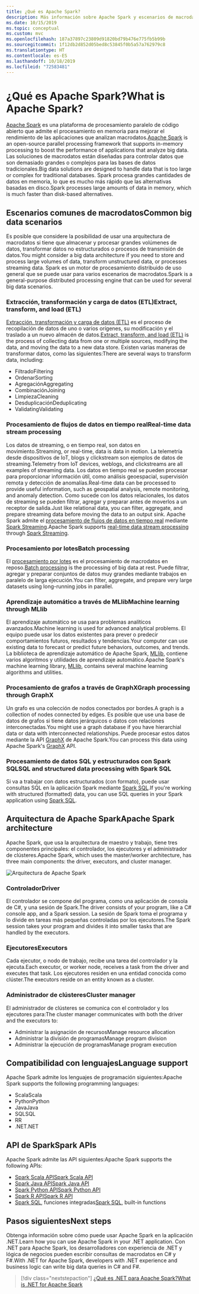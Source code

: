 ```yaml
---
title: ¿Qué es Apache Spark?
description: Más información sobre Apache Spark y escenarios de macrodatos.
ms.date: 10/15/2019
ms.topic: conceptual
ms.custom: mvc
ms.openlocfilehash: 187a37897c23809d91820bd79b476e775fb5b99b
ms.sourcegitcommit: 1f12db2d852d05bed8c53845f0b5a57a762979c8
ms.translationtype: HT
ms.contentlocale: es-ES
ms.lasthandoff: 10/18/2019
ms.locfileid: "72583481"
---
```

# <a name="what-is-apache-spark"></a><span data-ttu-id="b4f22-103">¿Qué es Apache Spark?</span><span class="sxs-lookup"><span data-stu-id="b4f22-103">What is Apache Spark?</span></span>

<span data-ttu-id="b4f22-104">[Apache Spark](https://spark.apache.org/) es una plataforma de procesamiento paralelo de código abierto que admite el procesamiento en memoria para mejorar el rendimiento de las aplicaciones que analizan macrodatos.</span><span class="sxs-lookup"><span data-stu-id="b4f22-104">[Apache Spark](https://spark.apache.org/) is an open-source parallel processing framework that supports in-memory processing to boost the performance of applications that analyze big data.</span></span> <span data-ttu-id="b4f22-105">Las soluciones de macrodatos están diseñadas para controlar datos que son demasiado grandes o complejos para las bases de datos tradicionales.</span><span class="sxs-lookup"><span data-stu-id="b4f22-105">Big data solutions are designed to handle data that is too large or complex for traditional databases.</span></span> <span data-ttu-id="b4f22-106">Spark procesa grandes cantidades de datos en memoria, lo que es mucho más rápido que las alternativas basadas en disco.</span><span class="sxs-lookup"><span data-stu-id="b4f22-106">Spark processes large amounts of data in memory, which is much faster than disk-based alternatives.</span></span> 

## <a name="common-big-data-scenarios"></a><span data-ttu-id="b4f22-107">Escenarios comunes de macrodatos</span><span class="sxs-lookup"><span data-stu-id="b4f22-107">Common big data scenarios</span></span>

<span data-ttu-id="b4f22-108">Es posible que considere la posibilidad de usar una arquitectura de macrodatos si tiene que almacenar y procesar grandes volúmenes de datos, transformar datos no estructurados o procesos de transmisión de datos.</span><span class="sxs-lookup"><span data-stu-id="b4f22-108">You might consider a big data architecture if you need to store and process large volumes of data, transform unstructured data, or processes streaming data.</span></span> <span data-ttu-id="b4f22-109">Spark es un motor de procesamiento distribuido de uso general que se puede usar para varios escenarios de macrodatos.</span><span class="sxs-lookup"><span data-stu-id="b4f22-109">Spark is a general-purpose distributed processing engine that can be used for several big data scenarios.</span></span> 

### <a name="extract-transform-and-load-etl"></a><span data-ttu-id="b4f22-110">Extracción, transformación y carga de datos (ETL)</span><span class="sxs-lookup"><span data-stu-id="b4f22-110">Extract, transform, and load (ETL)</span></span>

<span data-ttu-id="b4f22-111">[Extracción, transformación y carga de datos (ETL)](/azure/architecture/data-guide/relational-data/etl) es el proceso de recopilación de datos de uno o varios orígenes, su modificación y el traslado a un nuevo almacén de datos.</span><span class="sxs-lookup"><span data-stu-id="b4f22-111">[Extract, transform, and load (ETL)](/azure/architecture/data-guide/relational-data/etl) is the process of collecting data from one or multiple sources, modifying the data, and moving the data to a new data store.</span></span> <span data-ttu-id="b4f22-112">Existen varias maneras de transformar datos, como las siguientes:</span><span class="sxs-lookup"><span data-stu-id="b4f22-112">There are several ways to transform data, including:</span></span>

* <span data-ttu-id="b4f22-113">Filtrado</span><span class="sxs-lookup"><span data-stu-id="b4f22-113">Filtering</span></span>
* <span data-ttu-id="b4f22-114">Ordenar</span><span class="sxs-lookup"><span data-stu-id="b4f22-114">Sorting</span></span>
* <span data-ttu-id="b4f22-115">Agregación</span><span class="sxs-lookup"><span data-stu-id="b4f22-115">Aggregating</span></span>
* <span data-ttu-id="b4f22-116">Combinación</span><span class="sxs-lookup"><span data-stu-id="b4f22-116">Joining</span></span>
* <span data-ttu-id="b4f22-117">Limpieza</span><span class="sxs-lookup"><span data-stu-id="b4f22-117">Cleaning</span></span>
* <span data-ttu-id="b4f22-118">Desduplicación</span><span class="sxs-lookup"><span data-stu-id="b4f22-118">Deduplicating</span></span>
* <span data-ttu-id="b4f22-119">Validating</span><span class="sxs-lookup"><span data-stu-id="b4f22-119">Validating</span></span>

### <a name="real-time-data-stream-processing"></a><span data-ttu-id="b4f22-120">Procesamiento de flujos de datos en tiempo real</span><span class="sxs-lookup"><span data-stu-id="b4f22-120">Real-time data stream processing</span></span>

<span data-ttu-id="b4f22-121">Los datos de streaming, o en tiempo real, son datos en movimiento.</span><span class="sxs-lookup"><span data-stu-id="b4f22-121">Streaming, or real-time, data is data in motion.</span></span> <span data-ttu-id="b4f22-122">La telemetría desde dispositivos de IoT, blogs y clickstream son ejemplos de datos de streaming.</span><span class="sxs-lookup"><span data-stu-id="b4f22-122">Telemetry from IoT devices, weblogs, and clickstreams are all examples of streaming data.</span></span> <span data-ttu-id="b4f22-123">Los datos en tiempo real se pueden procesar para proporcionar información útil, como análisis geoespacial, supervisión remota y detección de anomalías.</span><span class="sxs-lookup"><span data-stu-id="b4f22-123">Real-time data can be processed to provide useful information, such as geospatial analysis, remote monitoring, and anomaly detection.</span></span> <span data-ttu-id="b4f22-124">Como sucede con los datos relacionales, los datos de streaming se pueden filtrar, agregar y preparar antes de moverlos a un receptor de salida.</span><span class="sxs-lookup"><span data-stu-id="b4f22-124">Just like relational data, you can filter, aggregate, and prepare streaming data before moving the data to an output sink.</span></span> <span data-ttu-id="b4f22-125">Apache Spark admite el [procesamiento de flujos de datos en tiempo real](/azure/architecture/data-guide/big-data/real-time-processing) mediante [Spark Streaming](https://spark.apache.org/streaming/).</span><span class="sxs-lookup"><span data-stu-id="b4f22-125">Apache Spark supports [real-time data stream processing](/azure/architecture/data-guide/big-data/real-time-processing) through [Spark Streaming](https://spark.apache.org/streaming/).</span></span> 

### <a name="batch-processing"></a><span data-ttu-id="b4f22-126">Procesamiento por lotes</span><span class="sxs-lookup"><span data-stu-id="b4f22-126">Batch processing</span></span>

<span data-ttu-id="b4f22-127">El [procesamiento por lotes](/azure/architecture/data-guide/big-data/batch-processing) es el procesamiento de macrodatos en reposo.</span><span class="sxs-lookup"><span data-stu-id="b4f22-127">[Batch processing](/azure/architecture/data-guide/big-data/batch-processing) is the processing of big data at rest.</span></span> <span data-ttu-id="b4f22-128">Puede filtrar, agregar y preparar conjuntos de datos muy grandes mediante trabajos en paralelo de larga ejecución.</span><span class="sxs-lookup"><span data-stu-id="b4f22-128">You can filter, aggregate, and prepare very large datasets using long-running jobs in parallel.</span></span>

### <a name="machine-learning-through-mllib"></a><span data-ttu-id="b4f22-129">Aprendizaje automático a través de MLlib</span><span class="sxs-lookup"><span data-stu-id="b4f22-129">Machine learning through MLlib</span></span>

<span data-ttu-id="b4f22-130">El aprendizaje automático se usa para problemas analíticos avanzados.</span><span class="sxs-lookup"><span data-stu-id="b4f22-130">Machine learning is used for advanced analytical problems.</span></span> <span data-ttu-id="b4f22-131">El equipo puede usar los datos existentes para prever o predecir comportamientos futuros, resultados y tendencias.</span><span class="sxs-lookup"><span data-stu-id="b4f22-131">Your computer can use existing data to forecast or predict future behaviors, outcomes, and trends.</span></span> <span data-ttu-id="b4f22-132">La biblioteca de aprendizaje automático de Apache Spark, [MLlib](https://spark.apache.org/mllib/), contiene varios algoritmos y utilidades de aprendizaje automático.</span><span class="sxs-lookup"><span data-stu-id="b4f22-132">Apache Spark's machine learning library, [MLlib](https://spark.apache.org/mllib/), contains several machine learning algorithms and utilities.</span></span>

### <a name="graph-processing-through-graphx"></a><span data-ttu-id="b4f22-133">Procesamiento de grafos a través de GraphX</span><span class="sxs-lookup"><span data-stu-id="b4f22-133">Graph processing through GraphX</span></span>

<span data-ttu-id="b4f22-134">Un grafo es una colección de nodos conectados por bordes.</span><span class="sxs-lookup"><span data-stu-id="b4f22-134">A graph is a collection of nodes connected by edges.</span></span> <span data-ttu-id="b4f22-135">Es posible que use una base de datos de grafos si tiene datos jerárquicos o datos con relaciones interconectadas.</span><span class="sxs-lookup"><span data-stu-id="b4f22-135">You might use a graph database if you have hierarchial data or data with interconnected relationships.</span></span> <span data-ttu-id="b4f22-136">Puede procesar estos datos mediante la API [GraphX](https://spark.apache.org/graphx/) de Apache Spark.</span><span class="sxs-lookup"><span data-stu-id="b4f22-136">You can process this data using Apache Spark's [GraphX](https://spark.apache.org/graphx/) API.</span></span>

### <a name="sql-and-structured-data-processing-with-spark-sql"></a><span data-ttu-id="b4f22-137">Procesamiento de datos SQL y estructurados con Spark SQL</span><span class="sxs-lookup"><span data-stu-id="b4f22-137">SQL and structured data processing with Spark SQL</span></span>

<span data-ttu-id="b4f22-138">Si va a trabajar con datos estructurados (con formato), puede usar consultas SQL en la aplicación Spark mediante [Spark SQL](https://spark.apache.org/sql/).</span><span class="sxs-lookup"><span data-stu-id="b4f22-138">If you're working with structured (formatted) data, you can use SQL queries in your Spark application using [Spark SQL](https://spark.apache.org/sql/).</span></span>

## <a name="apache-spark-architecture"></a><span data-ttu-id="b4f22-139">Arquitectura de Apache Spark</span><span class="sxs-lookup"><span data-stu-id="b4f22-139">Apache Spark architecture</span></span>

<span data-ttu-id="b4f22-140">Apache Spark, que usa la arquitectura de maestro y trabajo, tiene tres componentes principales: el controlador, los ejecutores y el administrador de clústeres.</span><span class="sxs-lookup"><span data-stu-id="b4f22-140">Apache Spark, which uses the master/worker architecture, has three main components: the driver, executors, and cluster manager.</span></span>

![Arquitectura de Apache Spark](media/spark-architecture.png)

### <a name="driver"></a><span data-ttu-id="b4f22-142">Controlador</span><span class="sxs-lookup"><span data-stu-id="b4f22-142">Driver</span></span>

<span data-ttu-id="b4f22-143">El controlador se compone del programa, como una aplicación de consola de C#, y una sesión de Spark.</span><span class="sxs-lookup"><span data-stu-id="b4f22-143">The driver consists of your program, like a C# console app, and a Spark session.</span></span> <span data-ttu-id="b4f22-144">La sesión de Spark toma el programa y lo divide en tareas más pequeñas controladas por los ejecutores.</span><span class="sxs-lookup"><span data-stu-id="b4f22-144">The Spark session takes your program and divides it into smaller tasks that are handled by the executors.</span></span>

### <a name="executors"></a><span data-ttu-id="b4f22-145">Ejecutores</span><span class="sxs-lookup"><span data-stu-id="b4f22-145">Executors</span></span>

<span data-ttu-id="b4f22-146">Cada ejecutor, o nodo de trabajo, recibe una tarea del controlador y la ejecuta.</span><span class="sxs-lookup"><span data-stu-id="b4f22-146">Each executor, or worker node, receives a task from the driver and executes that task.</span></span> <span data-ttu-id="b4f22-147">Los ejecutores residen en una entidad conocida como clúster.</span><span class="sxs-lookup"><span data-stu-id="b4f22-147">The executors reside on an entity known as a cluster.</span></span>

### <a name="cluster-manager"></a><span data-ttu-id="b4f22-148">Administrador de clústeres</span><span class="sxs-lookup"><span data-stu-id="b4f22-148">Cluster manager</span></span>

<span data-ttu-id="b4f22-149">El administrador de clústeres se comunica con el controlador y los ejecutores para:</span><span class="sxs-lookup"><span data-stu-id="b4f22-149">The cluster manager communicates with both the driver and the executors to:</span></span>

* <span data-ttu-id="b4f22-150">Administrar la asignación de recursos</span><span class="sxs-lookup"><span data-stu-id="b4f22-150">Manage resource allocation</span></span>
* <span data-ttu-id="b4f22-151">Administrar la división de programas</span><span class="sxs-lookup"><span data-stu-id="b4f22-151">Manage program division</span></span>
* <span data-ttu-id="b4f22-152">Administrar la ejecución de programas</span><span class="sxs-lookup"><span data-stu-id="b4f22-152">Manage program execution</span></span>

## <a name="language-support"></a><span data-ttu-id="b4f22-153">Compatibilidad con lenguajes</span><span class="sxs-lookup"><span data-stu-id="b4f22-153">Language support</span></span>

<span data-ttu-id="b4f22-154">Apache Spark admite los lenguajes de programación siguientes:</span><span class="sxs-lookup"><span data-stu-id="b4f22-154">Apache Spark supports the following programming languages:</span></span>

* <span data-ttu-id="b4f22-155">Scala</span><span class="sxs-lookup"><span data-stu-id="b4f22-155">Scala</span></span>
* <span data-ttu-id="b4f22-156">Python</span><span class="sxs-lookup"><span data-stu-id="b4f22-156">Python</span></span>
* <span data-ttu-id="b4f22-157">Java</span><span class="sxs-lookup"><span data-stu-id="b4f22-157">Java</span></span>
* <span data-ttu-id="b4f22-158">SQL</span><span class="sxs-lookup"><span data-stu-id="b4f22-158">SQL</span></span>
* <span data-ttu-id="b4f22-159">R</span><span class="sxs-lookup"><span data-stu-id="b4f22-159">R</span></span>
* <span data-ttu-id="b4f22-160">.NET</span><span class="sxs-lookup"><span data-stu-id="b4f22-160">.NET</span></span>

## <a name="spark-apis"></a><span data-ttu-id="b4f22-161">API de Spark</span><span class="sxs-lookup"><span data-stu-id="b4f22-161">Spark APIs</span></span>

<span data-ttu-id="b4f22-162">Apache Spark admite las API siguientes:</span><span class="sxs-lookup"><span data-stu-id="b4f22-162">Apache Spark supports the following APIs:</span></span>

* [<span data-ttu-id="b4f22-163">Spark Scala API</span><span class="sxs-lookup"><span data-stu-id="b4f22-163">Spark Scala API</span></span>](https://spark.apache.org/docs/2.2.0/api/scala/index.html)
* [<span data-ttu-id="b4f22-164">Spark Java API</span><span class="sxs-lookup"><span data-stu-id="b4f22-164">Spark Java API</span></span>](https://spark.apache.org/docs/2.2.0/api/java/index.html)
* [<span data-ttu-id="b4f22-165">Spark Python API</span><span class="sxs-lookup"><span data-stu-id="b4f22-165">Spark Python API</span></span>](https://spark.apache.org/docs/2.2.0/api/python/index.html)
* [<span data-ttu-id="b4f22-166">Spark R API</span><span class="sxs-lookup"><span data-stu-id="b4f22-166">Spark R API</span></span>](https://spark.apache.org/docs/2.2.0/api/R/index.html)
* <span data-ttu-id="b4f22-167">[Spark SQL](https://spark.apache.org/docs/latest/api/sql/index.html), funciones integradas</span><span class="sxs-lookup"><span data-stu-id="b4f22-167">[Spark SQL](https://spark.apache.org/docs/latest/api/sql/index.html), built-in functions</span></span>

## <a name="next-steps"></a><span data-ttu-id="b4f22-168">Pasos siguientes</span><span class="sxs-lookup"><span data-stu-id="b4f22-168">Next steps</span></span>

<span data-ttu-id="b4f22-169">Obtenga información sobre cómo puede usar Apache Spark en la aplicación .NET.</span><span class="sxs-lookup"><span data-stu-id="b4f22-169">Learn how you can use Apache Spark in your .NET application.</span></span> <span data-ttu-id="b4f22-170">Con .NET para Apache Spark, los desarrolladores con experiencia de .NET y lógica de negocios pueden escribir consultas de macrodatos en C# y F#.</span><span class="sxs-lookup"><span data-stu-id="b4f22-170">With .NET for Apache Spark, developers with .NET experience and business logic can write big data queries in C# and F#.</span></span>
> [!div class="nextstepaction"]
> [<span data-ttu-id="b4f22-171">¿Qué es .NET para Apache Spark?</span><span class="sxs-lookup"><span data-stu-id="b4f22-171">What is .NET for Apache Spark</span></span>](what-is-apache-spark-dotnet.md)
